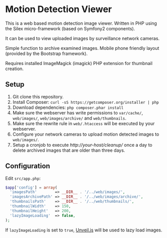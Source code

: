 # Motion Detection Viewer

This is a web based motion detection image viewer. Written in PHP using the Silex micro-framework (based on Symfony2 components).

It can be used to view uploaded images by surveillance network cameras.

Simple function to archive examined images. Mobile phone friendly layout (provided by the Bootstrap framework).

Requires installed ImageMagick (imagick) PHP extension for thumbnail creation.

## Setup

1. Git clone this repository.
2. Install Composer: ```curl -sS https://getcomposer.org/installer | php```
3. Download dependencies: ```php composer.phar install```
4. Make sure the webserver has write permissions to ```var/cache/```, ```web/images/```, ```web/images/archive/``` and ```web/thumbnails```.
5. Make sure the rewrite rule in ```web/.htaccess``` will be executed by your webserver.
6. Configure your network cameras to upload motion detected images to ```web/images/```.
7. Setup a cronjob to execute *http://your-host/cleanup/* once a day to delete archived images that are older than three days.

## Configuration

Edit ```src/app.php```:

```php
$app['config'] = array(
  'imagesPath'        => __DIR__ . '/../web/images/',
  'imagesArchivePath' => __DIR__ . '/../web/images/archive/',
  'thumbnailsPath'    => __DIR__ . '/../web/thumbnails/',
  'thumbnailWidth'    => 150,
  'thumbnailHeight'   => 200,
  'lazyImageLoading'  => false,
);
```

If ```lazyImageLoading``` is set to ```true```, [Unveil.js](https://github.com/luis-almeida/unveil) will be used to lazy load images.
